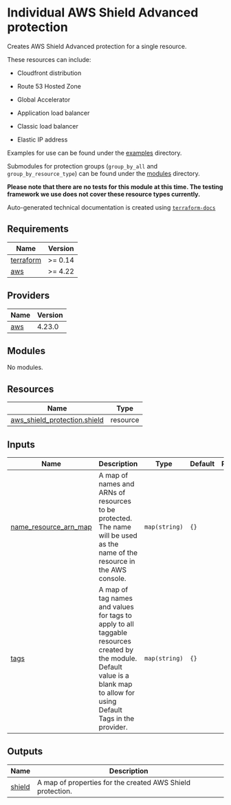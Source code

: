 # Individual AWS Shield Advanced protection

Creates AWS Shield Advanced protection for a single resource.

These resources can include:

- Cloudfront distribution

- Route 53 Hosted Zone

- Global Accelerator

- Application load balancer

- Classic load balancer

- Elastic IP address


Examples for use can be found under the [examples](https://github.com/so1omon563/terraform-aws-shield/tree/main/examples) directory.

Submodules for protection groups (`group_by_all` and `group_by_resource_type`) can be found under the [modules](https://github.com/so1omon563/terraform-aws-shield/tree/main/modules) directory.

**Please note that there are no tests for this module at this time. The testing framework we use does not cover these resource types currently.**
<!-- BEGINNING OF PRE-COMMIT-TERRAFORM DOCS HOOK -->
Auto-generated technical documentation is created using [`terraform-docs`](https://terraform-docs.io/)

## Requirements

| Name | Version |
|------|---------|
| <a name="requirement_terraform"></a> [terraform](#requirement\_terraform) | >= 0.14 |
| <a name="requirement_aws"></a> [aws](#requirement\_aws) | >= 4.22 |

## Providers

| Name | Version |
|------|---------|
| <a name="provider_aws"></a> [aws](#provider\_aws) | 4.23.0 |

## Modules

No modules.

## Resources

| Name | Type |
|------|------|
| [aws_shield_protection.shield](https://registry.terraform.io/providers/hashicorp/aws/latest/docs/resources/shield_protection) | resource |

## Inputs

| Name | Description | Type | Default | Required |
|------|-------------|------|---------|:--------:|
| <a name="input_name_resource_arn_map"></a> [name\_resource\_arn\_map](#input\_name\_resource\_arn\_map) | A map of names and ARNs of resources to be protected. The name will be used as the name of the resource in the AWS console. | `map(string)` | `{}` | no |
| <a name="input_tags"></a> [tags](#input\_tags) | A map of tag names and values for tags to apply to all taggable resources created by the module. Default value is a blank map to allow for using Default Tags in the provider. | `map(string)` | `{}` | no |

## Outputs

| Name | Description |
|------|-------------|
| <a name="output_shield"></a> [shield](#output\_shield) | A map of properties for the created AWS Shield protection. |
<!-- END OF PRE-COMMIT-TERRAFORM DOCS HOOK -->
